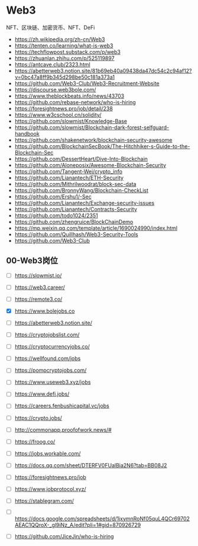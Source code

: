 # Web3

NFT、区块链、加密货币、NFT、DeFi

- https://zh.wikipedia.org/zh-cn/Web3
- https://tenten.co/learning/what-is-web3
- https://techflowpost.substack.com/p/web3
- https://zhuanlan.zhihu.com/p/525119897
- https://antcave.club/2323.html
- https://abetterweb3.notion.site/81b69eb40a09438da47dc54c2c94af12?v=0bc47a8ff9b345d298be50c181a373a1
- https://github.com/Web3-Club/Web3-Recruitment-Website
- https://discourse.web3bole.com/
- https://www.theblockbeats.info/news/43703
- https://github.com/rebase-network/who-is-hiring
- https://foresightnews.pro/job/detail/238
- https://www.w3cschool.cn/solidity/
- https://github.com/slowmist/Knowledge-Base
- https://github.com/slowmist/Blockchain-dark-forest-selfguard-handbook
- https://github.com/shakenetwork/blockchain-security-awesome
- https://github.com/BlockchainSecBook/The-Hitchhiker-s-Guide-to-the-Blockchain-Sec
- https://github.com/DessertHeart/Dive-Into-Blockchain
- https://github.com/Aloneposix/Awesome-Blockchain-Security
- https://github.com/Tangent-Wei/crypto_info
- https://github.com/Lianantech/ETH-Security
- https://github.com/Mithrilwoodrat/block-sec-data
- https://github.com/BronnyWang/Blockchain-CheckList
- https://github.com/Ershu1/-Sec
- https://github.com/Lianantech/Exchange-security-issues
- https://github.com/Lianantech/Contracts-Security
- https://github.com/todo1024/2351
- https://github.com/zhengruice/BlockChainDemo
- https://mp.weixin.qq.com/template/article/1690024990/index.html
- https://github.com/Quillhash/Web3-Security-Tools
- https://github.com/Web3-Club

## 00-Web3岗位

- [ ] https://slowmist.io/
- [ ] https://web3.career/
- [ ] https://remote3.co/
- [x] https://www.bolejobs.co
- [ ] https://abetterweb3.notion.site/
- [ ] https://cryptojobslist.com/
- [ ] https://cryptocurrencyjobs.co/
- [ ] https://wellfound.com/jobs
- [ ] https://pompcryptojobs.com/
- [ ] https://www.useweb3.xyz/jobs
- [ ] https://www.defi.jobs/
- [ ] https://careers.fenbushicapital.vc/jobs
- [ ] https://crypto.jobs/
- [ ] http://commonapp.proofofwork.news/#
- [ ] https://froog.co/
- [ ] https://jobs.workable.com/
- [ ] https://docs.qq.com/sheet/DTERFV0FUalBia2N6?tab=BB08J2
- [ ] https://foresightnews.pro/job
- [ ] https://www.jobprotocol.xyz/
- [ ] https://stablegram.com/
- [ ] https://docs.google.com/spreadsheets/d/1jxymnRoNf05quL4QCr69702AEAC1QQroX-_gl9iNz_A/edit?pli=1#gid=870926729
- [ ] https://github.com/JiceJin/who-is-hiring

